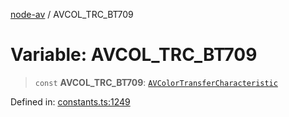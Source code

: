 [node-av](../globals.md) / AVCOL\_TRC\_BT709

# Variable: AVCOL\_TRC\_BT709

> `const` **AVCOL\_TRC\_BT709**: [`AVColorTransferCharacteristic`](../type-aliases/AVColorTransferCharacteristic.md)

Defined in: [constants.ts:1249](https://github.com/seydx/av/blob/f8631fc881b394300b1479f511d55cf1c370a87f/src/constants/constants.ts#L1249)
